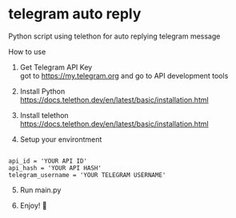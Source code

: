 # telegram auto reply
Python script using telethon for auto replying telegram message

How to use 

1. Get Telegram API Key<br/>
 got to https://my.telegram.org and go to API development tools
 
2. Install Python<br/>
https://docs.telethon.dev/en/latest/basic/installation.html

3. Install telethon<br/>
https://docs.telethon.dev/en/latest/basic/installation.html

4. Setup your environtment
<pre><code>
api_id = 'YOUR API ID'
api_hash = 'YOUR API HASH'
telegram_username = 'YOUR TELEGRAM USERNAME'
</code></pre>

5. Run main.py

6. Enjoy! 🍻
